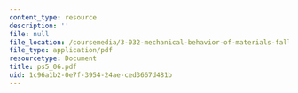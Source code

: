 ```yaml
---
content_type: resource
description: ''
file: null
file_location: /coursemedia/3-032-mechanical-behavior-of-materials-fall-2007/1c96a1b20e7f395424aeced3667d481b_ps5_06.pdf
file_type: application/pdf
resourcetype: Document
title: ps5_06.pdf
uid: 1c96a1b2-0e7f-3954-24ae-ced3667d481b
---
```

